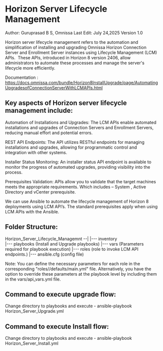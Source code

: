 # Horizon Server Lifecycle Management

Author: Guruprasad B S, Omnissa
Last Edit: July 24,2025
Version 1.0 

<!-- Summary Start -->

Horizon server lifecycle management refers to the automation and simplification of installing and upgrading Omnissa Horizon Connection Server and Enrollment Server instances using Lifecycle Management (LCM) APIs. 
These APIs, introduced in Horizon 8 version 2406, allow administrators to automate these processes and manage the server's lifecycle more efficiently. 

Documentation : https://docs.omnissa.com/bundle/Horizon8InstallUpgrade/page/AutomatingUpgradesofConnectionServerWithLCMAPIs.html

<!-- Summary End -->

Key aspects of Horizon server lifecycle management include:
----------------------------------------------------------
Automation of Installations and Upgrades:
      The LCM APIs enable automated installations and upgrades of Connection Servers and Enrollment Servers,
      reducing  manual effort and potential errors. 

REST API Endpoints:
     The API utilizes RESTful endpoints for managing installations and upgrades, allowing for programmatic control and
     integration with other systems. 

Installer Status Monitoring:
     An installer status API endpoint is available to monitor the progress of automated upgrades, providing visibility into
     the process. 

Prerequisites Validation:
      APIs allow you to validate that the target machines meets the appropriate requirements. Which includes – System ,
      Active Directory and vCenter prerequisite.


We can use Ansible to automate the lifecycle management of  Horizon 8 deployments using LCM API’s.
The standard prerequisites apply when using LCM APIs with the Ansible.

Folder Structure:
----------------
Horizon_Server_Lifecycle_Managemnt --|
                                     |--- inventory 			
					                           |--- playbooks (Install and Upgrade playbooks)
                                     |--- vars  (Parameters required for playbook execution)
                                     |--- roles (role to invoke LCM API endpoints.)
                                     |--- ansible.cfg (config file)                                                                

Note: You can define the necessary parameters for each role in the corresponding "roles/<role name>/defaults/main.yml" file. Alternatively, you have the option to override these parameters at the playbook level by including them in the vars/api_vars.yml file.

Command to execute upgrade flow:
-------------------------------
Change directory to playbooks and execute - ansible-playbook Horizon_Server_Upgrade.yml

Command to execute Install flow:
-------------------------------
Change directory to playbooks and execute - ansible-playbook Horizon_Server_Install.yml
                                                                   
